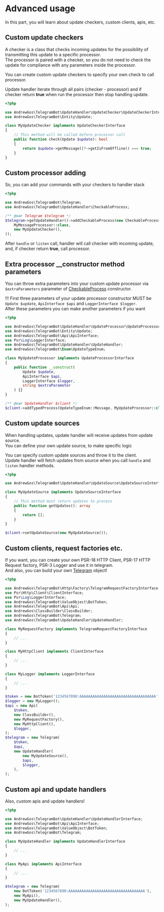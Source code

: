 # Advanced usage

In this part, you will learn about update checkers, custom clients, apis, etc.

## Custom update checkers

A checker is a class that checks incoming updates for the possibility of transmitting this update to a specific processor. \
The processor is paired with a checker, so you do not need to check the update for compliance with any parameters inside the processor.

You can create custom update checkers to specify your own check to call processor.

Update handler iterate through all pairs (checker - processor) and if checker return **true** when run the processor
then stop handling update.

```php
<?php

use AndrewGos\TelegramBot\UpdateHandler\UpdateChecker\UpdateCheckerInterface;
use AndrewGos\TelegramBot\Entity\Update;

class MyUpdateChecker implements UpdateCheckerInterface
{
    // This method will be called before processor call
    public function check(Update $update): bool
    {
        return $update->getMessage()?->getIsFromOffline() === true;
    }
}
```

## Custom processor adding

So, you can add your commands with your checkers to handler stack

```php
<?php

use AndrewGos\TelegramBot\Telegram;
use AndrewGos\TelegramBot\UpdateHandler\CheckableProcess;

/** @var Telegram $telegram */
$telegram->getUpdateHandler()->addCheckableProcess(new CheckableProcess(
    MyMessageProcessor::class,
    new MyUpdateChecker(),
));
```

After `handle` or `listen` call, handler will call checker with incoming update, and, if checker return **true**, call processor.

## Extra processor __constructor method parameters

You can throw extra parameters into your custom update processor via `$extraParameters` parameter
of [CheckableProcess](../src/UpdateHandler/CheckableProcess.php) constructor.

!!! First three parameters of your update processor constructor MUST be `Update $update`, `ApiInterface $api` and `LoggerInterface $logger`. \
After these parameters you can make another parameters if you want

```php
<?php

use AndrewGos\TelegramBot\UpdateHandler\UpdateProcessor\UpdateProcessorInterface;
use AndrewGos\TelegramBot\Entity\Update;
use AndrewGos\TelegramBot\Api\ApiInterface;
use Psr\Log\LoggerInterface;
use AndrewGos\TelegramBot\UpdateHandler\UpdateHandler;
use AndrewGos\TelegramBot\Enum\UpdateTypeEnum;

class MyUpdateProcessor implements UpdateProcessorInterface
{
    public function __construct(
        Update $update,
        ApiInterface $api,
        LoggerInterface $logger,
        string $extraParameter
    ) {}
}

/** @var UpdateHandler $client */
$client->addTypedProcess(UpdateTypeEnum::Message, MyUpdateProcessor::class, ['extraParameter' => 'Extra Param']);
```

## Custom update sources

When handling updates, update handler will receive updates from update source. \
You can define your own update source, to make specific logic

You can specify custom update sources and throw it to the client. \
Update handler will fetch updates from source when you call `handle` and `listen` handler methods.

```php
<?php

use AndrewGos\TelegramBot\UpdateHandler\UpdateSource\UpdateSourceInterface;

class MyUpdateSource implements UpdateSourceInterface
{
    // This method must return updates to process
    public function getUpdates(): array
    {
        return [];
    }
}

$client->setUpdateSource(new MyUpdateSource());
```

## Custom clients, request factories etc.

If you want, you can create your own PSR-18 HTTP Client, PSR-17 HTTP Request factory, PSR-3 Logger and use it in telegram. \
And also, you can build your own [Telegram](../src/Telegram.php) object!

```php
<?php

use AndrewGos\TelegramBot\Http\Factory\TelegramRequestFactoryInterface;
use Psr\Http\Client\ClientInterface;
use Psr\Log\LoggerInterface;
use AndrewGos\TelegramBot\ValueObject\BotToken;
use AndrewGos\TelegramBot\Api\Api;
use AndrewGos\ClassBuilder\ClassBuilder;
use AndrewGos\TelegramBot\Telegram;
use AndrewGos\TelegramBot\UpdateHandler\UpdateHandler;

class MyRequestFactory implements TelegramRequestFactoryInterface
{
    // ...
}

class MyHttpClient implements ClientInterface
{
    // ...
}

class MyLogger implements LoggerInterface
{
    // ...
}

$token = new BotToken('1234567890:AAAAAAAAAAAAAAAAAAAAAAAAAAAAAAAAAAA');
$logger = new MyLogger();
$api = new Api(
    $token,
    new ClassBuilder(),
    new MyRequestFactory(),
    new MyHttpClient(),
    $logger,
);
$telegram = new Telegram(
    $token,
    $api,
    new UpdateHandler(
        new MyUpdateSource(),
        $api,
        $logger,
    ),
);
```

## Custom api and update handlers

Also, custom apis and update handlers!

```php
<?php

use AndrewGos\TelegramBot\UpdateHandler\UpdateHandlerInterface;
use AndrewGos\TelegramBot\Api\ApiInterface;
use AndrewGos\TelegramBot\ValueObject\BotToken;
use AndrewGos\TelegramBot\Telegram;

class MyUpdateHandler implements UpdateHandlerInterface
{
    // ...
}

class MyApi implements ApiInterface
{
    // ...
}

$telegram = new Telegram(
    new BotToken('1234567890:AAAAAAAAAAAAAAAAAAAAAAAAAAAAAAAAAAA'),
    new MyApi(),
    new MyUpdateHandler(),
);
```